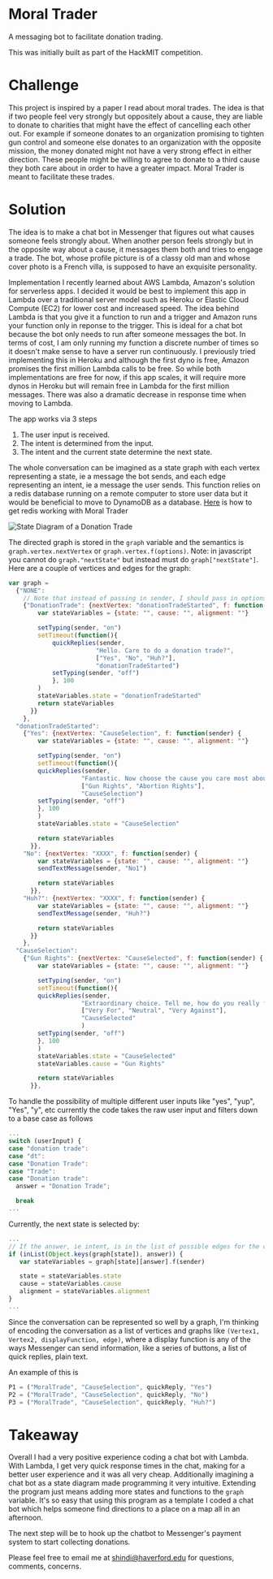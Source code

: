 # Moral Trader

A messaging bot to facilitate donation trading.

This was initially built as part of the HackMIT competition.

# Challenge
This project is inspired by a paper I read about moral trades. The idea is that if two people feel very strongly but oppositely about a cause, they are liable to donate to charities that might have the effect of cancelling each other out. For example if someone donates to an organization promising to tighten gun control and someone else donates to an organization with the opposite mission, the money donated might not have a very strong effect in either direction. These people might be willing to agree to donate to a third cause they both care about in order to have a greater impact. Moral Trader is meant to facilitate these trades.

# Solution
The idea is to make a chat bot in Messenger that figures out what causes someone feels strongly about. When another person feels strongly but in the opposite way about a cause, it messages them both and tries to engage a trade. The bot, whose profile picture is of a classy old man and whose cover photo is a French villa, is supposed to have an exquisite personality. 

Implementation
I recently learned about AWS Lambda, Amazon's solution for serverless apps. I decided it would be best to implement this app in Lambda over a traditional server model such as Heroku or Elastic Cloud Compute (EC2) for lower cost and increased speed. The idea behind Lambda is that you give it a function to run and a trigger and Amazon runs your function only in reponse to the trigger. This is ideal for a chat bot because the bot only needs to run after someone messages the bot. In terms of cost, I am only running my function a discrete number of times so it doesn't make sense to have a server run continuously. I previously tried implementing this in Heroku and although the first dyno is free, Amazon promises the first million Lambda calls to be free. So while both implementations are free for now, if this app scales, it will require more dynos in Heroku but will remain free in Lambda for the first million messages. There was also a dramatic decrease in response time when moving to Lambda.

The app works via 3 steps

1. The user input is received.
2. The intent is determined from the input.
3. The intent and the current state determine the next state.

The whole conversation can be imagined as a state graph with each vertex representing a state, ie a message the bot sends, and each edge representing an intent, ie a message the user sends. This function relies on a redis database running on a remote computer to store user data but it would be beneficial to move to DynamoDB as a database. [Here](https://github.com/SalehHindi/hackmit/blob/master/RedisonEC2.md) is how to get redis working with Moral Trader

![State Diagram of a Donation Trade](http://i.imgur.com/mMFc04b.png "State Diagram of a Donation Trade")

The directed graph is stored in the `graph` variable and the semantics is `graph.vertex.nextVertex` or `graph.vertex.f(options)`. Note: in javascript you cannot do `graph."nextState"` but instead must do `graph["nextState"]`. Here are a couple of vertices and edges for the graph:

```javascript
var graph = 
  {"NONE": 
    // Note that instead of passing in sender, I should pass in options as a dict with sender + the stateVariables
    {"DonationTrade": {nextVertex: "donationTradeStarted", f: function(sender) {
        var stateVariables = {state: "", cause: "", alignment: ""}

        setTyping(sender, "on")
        setTimeout(function(){
            quickReplies(sender, 
                        "Hello. Care to do a donation trade?", 
                        ["Yes", "No", "Huh?"],
                        "donationTradeStarted")
            setTyping(sender, "off")
            }, 100
        )
        stateVariables.state = "donationTradeStarted"
        return stateVariables
      }}
    },
  "donationTradeStarted": 
    {"Yes": {nextVertex: "CauseSelection", f: function(sender) {
        var stateVariables = {state: "", cause: "", alignment: ""}

        setTyping(sender, "on")
        setTimeout(function(){
        quickReplies(sender,
                    "Fantastic. Now choose the cause you care most about. And do be honest",
                    ["Gun Rights", "Abortion Rights"],
                    "CauseSelection")
        setTyping(sender, "off")
        }, 100
        )
        stateVariables.state = "CauseSelection"

        return stateVariables
      }},
    "No": {nextVertex: "XXXX", f: function(sender) {
        var stateVariables = {state: "", cause: "", alignment: ""}
        sendTextMessage(sender, "No1")

        return stateVariables
      }},
    "Huh?": {nextVertex: "XXXX", f: function(sender) {
        var stateVariables = {state: "", cause: "", alignment: ""}
        sendTextMessage(sender, "Huh?")

        return stateVariables
      }}
    },
  "CauseSelection": 
    {"Gun Rights": {nextVertex: "CauseSelected", f: function(sender) {
        var stateVariables = {state: "", cause: "", alignment: ""}

        setTyping(sender, "on")
        setTimeout(function(){
        quickReplies(sender, 
                    "Extraordinary choice. Tell me, how do you really feel about it?",
                    ["Very For", "Neutral", "Very Against"],
                    "CauseSelected"
                    )
        setTyping(sender, "off")
        }, 100
        ) 
        stateVariables.state = "CauseSelected" 
        stateVariables.cause = "Gun Rights" 

        return stateVariables
      }},
```

To handle the possibility of multiple different user inputs like "yes", "yup", "Yes", "y", etc currently the code takes the raw user input and filters down to a base case as follows

```javascript
...
switch (userInput) {
case "donation trade":
case "dt":
case "Donation Trade":
case "Trade":
case "Donation trade":
  answer = "Donation Trade";

  break
...
```


Currently, the next state is selected by:
```javascript
...
// If the answer, ie intent, is in the list of possible edges for the current vertex...
if (inList(Object.keys(graph[state]), answer)) {
   var stateVariables = graph[state][answer].f(sender)

   state = stateVariables.state
   cause = stateVariables.cause
   alignment = stateVariables.alignment
} 
...
```

Since the conversation can be represented so well by a graph, I'm thinking of encoding the conversation as a list of vertices and graphs like `(Vertex1, Vertex2, displayFunction, edge)`, where a display function is any of the ways Messenger can send information, like a series of buttons, a list of quick replies, plain text. 

An example of this is 
```javascript
P1 = ("MoralTrade", "CauseSelection", quickReply, "Yes")
P2 = ("MoralTrade", "CauseSelection", quickReply, "No") 
P3 = ("MoralTrade", "CauseSelection", quickReply, "Huh?")
```

# Takeaway
Overall I had a very positive experience coding a chat bot with Lambda. With Lambda, I get very quick response times in the chat, making for a better user experience and it was all very cheap. Additionally imagining a chat bot as a state diagram made programming it very intuitive. Extending the program just means adding more states and functions to the `graph` variable. It's so easy that using this program as a template I coded a chat bot which helps someone find directions to a place on a map all in an afternoon. 

The next step will be to hook up the chatbot to Messenger's payment system to start collecting donations.

Please feel free to email me at shindi@haverford.edu for questions, comments, concerns.